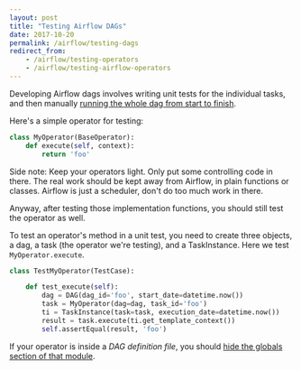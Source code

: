 ```yaml
---
layout: post
title: "Testing Airflow DAGs"
date: 2017-10-20
permalink: /airflow/testing-dags
redirect_from:
    - /airflow/testing-operators
    - /airflow/testing-airflow-operators
---
```

Developing Airflow dags involves writing unit tests for the individual tasks,
and then manually [running the whole dag from start to finish](/airflow/run-dag-and-watch-logs).

Here's a simple operator for testing:

```python
class MyOperator(BaseOperator):
    def execute(self, context):
        return 'foo'
```

Side note: Keep your operators light. Only put some controlling code in there.
The real work should be kept away from Airflow, in plain functions or classes.
Airflow is just a scheduler, don't do too much work in there.

Anyway, after testing those implementation functions, you should still test the
operator as well.

To test an operator's method in a unit test, you need to create three objects,
a dag, a task (the operator we're testing), and a TaskInstance. Here we test
`MyOperator.execute`.

```python
class TestMyOperator(TestCase):

    def test_execute(self):
        dag = DAG(dag_id='foo', start_date=datetime.now())
        task = MyOperator(dag=dag, task_id='foo')
        ti = TaskInstance(task=task, execution_date=datetime.now())
        result = task.execute(ti.get_template_context())
        self.assertEqual(result, 'foo')
```

If your operator is inside a _DAG definition file_, you should [hide the
globals section of that module](/airflow/hide-globals-when-importing).
